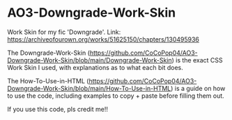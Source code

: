 # AO3-Downgrade-Work-Skin
Work Skin for my fic 'Downgrade'. Link: https://archiveofourown.org/works/51625150/chapters/130495936


The Downgrade-Work-Skin (https://github.com/CoCoPop04/AO3-Downgrade-Work-Skin/blob/main/Downgrade-Work-Skin) is the exact CSS Work Skin I used, with explanations as to what each bit does.

The How-To-Use-in-HTML (https://github.com/CoCoPop04/AO3-Downgrade-Work-Skin/blob/main/How-To-Use-in-HTML) is a guide on how to use the code, including examples to copy + paste before filling them out. 

If you use this code, pls credit me!!
